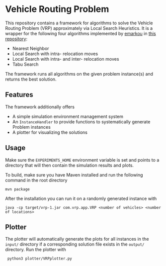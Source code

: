 
# Vehicle Routing Problem

This repository contains a framework for algorithms to solve the Vehicle Routing Problem (VRP) approximately via Local Search Heuristics. It is a wrapper for the following four algorithms implemented by [emarkou](https://github.com/emarkou) in [this repository](https://github.com/emarkou/Large-Scale-Optimization-Vehicle-Routing-Problem):

- Nearest Neighbor
- Local Search with intra- relocation moves
- Local Search with intra- and inter- relocation moves
- Tabu Search

The framework runs all algorithms on the given problem instance(s) and returns the best solution.

## Features

The framework additionally offers

- A simple simulation environment management system
- An `InstanceHandler` to provide functions to systematically generate Problem instances
- A plotter for visualizing the solutions

## Usage

Make sure the `EXPERIMENTS_HOME` environment variable is set and points to a directory that will then contain the simulation results and plots.

To build, make sure you have Maven installed and run the following command in the root directory

````console
mvn package
````

After the installation you can run it on a randomly generated instance with

```console
java -cp target/vrp-1.jar com.vrp.app.VRP <number of vehicles> <number of locations>
```

## Plotter

The plotter will automatically generate the plots for all instances in the `input/` directory if a corresponding solution file exists in the `output/` directory.  Run the plotter with

```console
 python3 plotter/VRPplotter.py
```
